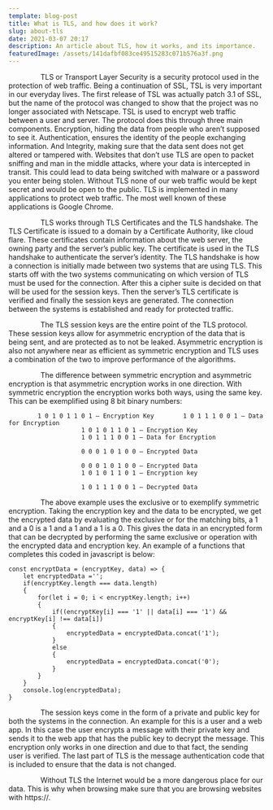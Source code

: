 ```yaml
---
template: blog-post
title: What is TLS, and how does it work?
slug: about-tls
date: 2021-03-07 20:17
description: An article about TLS, how it works, and its importance.
featuredImage: /assets/141dafbf083ce49515283c071b576a3f.png
---
```



                TLS or Transport Layer Security is a security protocol used in the protection of web traffic. Being a continuation of SSL, TSL is very important in our everyday lives. The first release of TSL was actually patch 3.1 of SSL, but the name of the protocol was changed to show that the project was no longer associated with Netscape. TSL is used to encrypt web traffic between a user and server. The protocol does this through three main components. Encryption, hiding the data from people who aren’t supposed to see it. Authentication, ensures the identity of the people exchanging information. And Integrity, making sure that the data sent does not get altered or tampered with. Websites that don’t use TLS are open to packet sniffing and man in the middle attacks, where your data is intercepted in transit. This could lead to data being switched with malware or a password you enter being stolen. Without TLS none of our web traffic would be kept secret and would be open to the public. TLS is implemented in many applications to protect web traffic. The most well known of these applications is Google Chrome.

                TLS works through TLS Certificates and the TLS handshake. The TLS Certificate is issued to a domain by a Certificate Authority, like cloud flare. These certificates contain information about the web server, the owning party and the server’s public key. The certificate is used in the TLS handshake to authenticate the server’s identity. The TLS handshake is how a connection is initially made between two systems that are using TLS. This starts off with the two systems communicating on which version of TLS must be used for the connection. After this a cipher suite is decided on that will be used for the session keys. Then the server’s TLS certificate is verified and finally the session keys are generated. The connection between the systems is established and ready for protected traffic.

                The TLS session keys are the entire point of the TLS protocol. These session keys allow for asymmetric encryption of the data that is being sent, and are protected as to not be leaked. Asymmetric encryption is also not anywhere near as efficient as symmetric encryption and TLS uses a combination of the two to improve performance of the algorithms.

                The difference between symmetric encryption and asymmetric encryption is that asymmetric encryption works in one direction. With symmetric encryption the encryption works both ways, using the same key. This can be exemplified using 8 bit binary numbers:

```
		1 0 1 0 1 1 0 1 – Encryption Key		1 0 1 1 1 0 0 1 – Data for Encryption
					1 0 1 0 1 1 0 1 – Encryption Key
					1 0 1 1 1 0 0 1 – Data for Encryption

					0 0 0 1 0 1 0 0 – Encrypted Data

					0 0 0 1 0 1 0 0 – Encrypted Data
					1 0 1 0 1 1 0 1 – Encryption key
					
					1 0 1 1 1 0 0 1 – Decrypted Data
```

                The above example uses the exclusive or to exemplify symmetric encryption. Taking the encryption key and the data to be encrypted, we get the encrypted data by evaluating the exclusive or for the matching bits, a 1 and a 0 is a 1 and a 1 and a 1 is a 0. This gives the data in an encrypted form that can be decrypted by performing the same exclusive or operation with the encrypted data and encryption key. An example of a functions that completes this coded in javascript is below:

```
const encryptData = (encryptKey, data) => {
    let encryptedData ='';
    if(encryptKey.length === data.length)
    {
        for(let i = 0; i < encryptKey.length; i++)
        {
            if((encryptKey[i] === '1' || data[i] === '1') && encryptKey[i] !== data[i])
            {
                encryptedData = encryptedData.concat('1');
            }
            else
            {
                encryptedData = encryptedData.concat('0');
            }
        }
    }
    console.log(encryptedData);
}
```



                The session keys come in the form of a private and public key for both the systems in the connection. An example for this is a user and a web app. In this case the user encrypts a message with their private key and sends it to the web app that has the public key to decrypt the message. This encryption only works in one direction and due to that fact, the sending user is verified. The last part of TLS is the message authentication code that is included to ensure that the data is not changed.

                Without TLS the Internet would be a more dangerous place for our data. This is why when browsing make sure that you are browsing websites with https://.